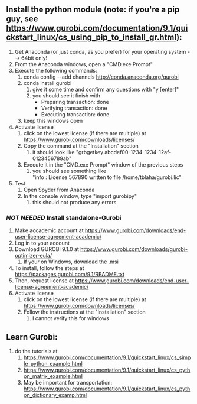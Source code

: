 ## Install the python module (note: if you're a pip guy, see https://www.gurobi.com/documentation/9.1/quickstart_linux/cs_using_pip_to_install_gr.html):
1. Get Anaconda (or just conda, as you prefer) for your operating system --> 64bit only!
2. From the Anaconda windows, open a "CMD.exe Prompt"
3. Execute the following commands:
    1. conda config --add channels http://conda.anaconda.org/gurobi
    2. conda install gurobi
        1. give it some time and confirm any questions with "y [enter]"
        2. you should see it finish with   
           - Preparing transaction: done
           - Verifying transaction: done
           - Executing transaction: done
    3. keep this windows open
4. Activate license
    1. click on the lowest license (if there are multiple) at https://www.gurobi.com/downloads/licenses/
    2. Copy the command at the "Installation" section
        1. it should look like "grbgetkey abcdef00-1234-1234-12af-0123456789ab"
    3. Execute it in the "CMD.exe Prompt" window of the previous steps
        1. you should see something like   
           "info  : License 567890 written to file /home/tblaha/gurobi.lic"
5. Test
    1. Open Spyder from Anaconda
    2. In the console window, type "import gurobipy"
        1. this should not produce any errors
        
### *NOT NEEDED* Install standalone-Gurobi
1. Make accademic account at https://www.gurobi.com/downloads/end-user-license-agreement-academic/
2. Log in to your account
3. Download GUROBI 9.1.0 at https://www.gurobi.com/downloads/gurobi-optimizer-eula/
    1. If your on Windows, download the .msi
4. To install, follow the steps at https://packages.gurobi.com/9.1/README.txt
5. Then, request license at https://www.gurobi.com/downloads/end-user-license-agreement-academic/
6. Activate license
    1. click on the lowest license (if there are multiple) at https://www.gurobi.com/downloads/licenses/
    2. Follow the instructions at the "Installation" section
        1. I cannot verify this for windows
        
        
## Learn Gurobi:
1. do the tutorials at
    1. https://www.gurobi.com/documentation/9.1/quickstart_linux/cs_simple_python_example.html
    2. https://www.gurobi.com/documentation/9.1/quickstart_linux/cs_python_matrix_example.html
    3. May be important for transportation: https://www.gurobi.com/documentation/9.1/quickstart_linux/cs_python_dictionary_examp.html





